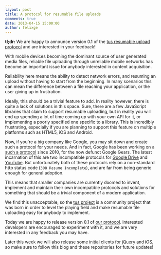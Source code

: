 ```yaml
---
layout: post
title: A protocol for resumable file uploads
comments: true
date: 2013-04-15 15:00:00
author: felixge
---
```


**tl;dr:** We are happy to announce version 0.1 of the [tus resumable upload
protocol](/protocols/resumable-upload.html) and are interested in your
feedback!

With mobile devices becoming the dominant source of user generated media files,
reliable file uploading through unreliable mobile networks has become an
important issue for anybody interested in content acquisition.

Reliability here means the ability to detect network errors, and resuming an
upload without having to start from the beginning. In many scenarios this can
mean the difference between a file reaching your application, or the user
giving up in frustration.

Ideally, this should be a trivial feature to add. In reality however, there is
quite a lack of solutions in this space. Sure, there are a few JavaScript
libraries that claim to support resumable uploading, but in reality you will
end up spending a lot of time coming up with your own API for it, or
implementing a poorly specified one specific to a library. This is incredibly
frustrating, especially if you are planning to support this feature on multiple
platforms such as HTML5, iOS and Android.

Now, if you're a big company like Google, you may sit down and create such a
protocol for your needs. And in fact, Google has been working on a [such a
protocol](http://code.google.com/p/gears/wiki/ResumableHttpRequestsProposal)
since 2010, for the now defunct Google Gears. The latest incarnation of this
are two incompatible protocols for [Google
Drive](https://developers.google.com/drive/manage-uploads) and
[YouTube](https://developers.google.com/youtube/v3/guides/using_resumable_upload_protocol).
But unfortunately both of these protocols rely on a non-standard http status
code (`308 Resume Incomplete`), and are far from being generic enough for
general adoption.

This means that smaller companies are currently doomed to invent, implement and
maintain their own incompatible protocols and solutions for something that
should be a trivial component of a modern application.

We find this unacceptable, so the [tus project](http://www.tus.io/) is a
community project that was born in order to level the playing field and make
resumable file uploading easy for anybody to implement.

Today we are happy to release version 0.1 of [our
protocol](/protocols/resumable-upload.html). Interested developers are
encouraged to experiment with it, and we are very interested in any feedback
you may have.

Later this week we will also release some initial clients for
[jQuery](https://github.com/tus/tus-jquery-client) and
[iOS](https://github.com/tus/TUSKit), so make sure to follow this blog
and these repositories for future updates!
